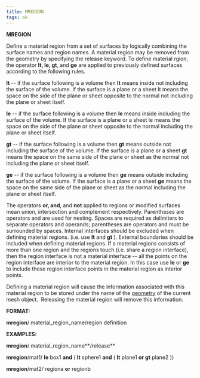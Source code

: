 ```yaml
---
title: MREGION
tags: ok
---
```


**MREGION**

Define a material region from a set of surfaces by logically
combining the surface names and region names. A material region may
be removed from the geometry by specifying the release keyword.
To define material rgion, the operator **lt, le, gt**, and **ge**
are applied to previously defined surfaces according to the
following rules.

**lt** -- if the surface following is a volume then **lt** means inside
not including the surface of the volume. If the surface is a plane or a
sheet lt means the space on the side of the plane or sheet opposite to
the normal not including the plane or sheet itself.

**le** -- if the surface following is a volume then **le** means inside
including the surface of the volume. If the surface is a plane or a
sheet le means the space on the side of the plane or sheet opposite to
the normal including the plane or sheet itself.

**gt** -- if the surface following is a volume then **gt** means outside
not including the surface of the volume. If the surface is a plane or a
sheet **gt** means the space on the same side of the plane or sheet as
the normal not including the plane or sheet itself.

**ge** -- if the surface following is a volume then **ge** means outside
including the surface of the volume. If the surface is a plane or a
sheet **ge** means the space on the same side of the plane or sheet as
the normal including the plane or sheet itself.

The operators **or, and**, and **not** applied to regions or modified
surfaces mean union, intersection and complement respectively.
Parentheses are operators and are used for nesting. Spaces are required
as delimiters to separate operators and operands; parentheses are
operators and must be surrounded by spaces. Internal interfaces should
be excluded when defining material regions. (i.e. use **lt** and **gt**
). External boundaries should be included when defining material
regions. If a material regions consists of more than one region and the
regions touch (i.e. share a region interface), then the region interface
is not a material interface -- all the points on the region interface
are interior to the material region. In this case use **le** or **ge**
to include these region interface points in the material region as
interior points.

Defining a material region will cause the information associated with
this material region to be stored under the name of
the [geometry](../geometries.md) of the current mesh object.  Releasing
the material region will remove this information.

**FORMAT:**

**mregion**/ material_region\_name/region definition

**EXAMPLES:**

**mregion**/ material_region\_name**/release**

**mregion**/mat1/ **le** box1 **and** ( **lt** sphere1 **and** ( **lt**
plane1 **or gt** plane2 )) 

**mregion**/mat2/ regiona **or** regionb 

 
